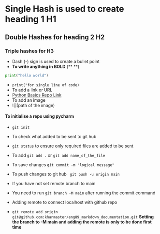 # Single Hash is used to create heading 1 H1
## Double Hashes for heading 2 H2
### Triple hashes for H3

- Dash (-) sign is used to create a bullet point
- **To write anything in BOLD**  (** **)
```python
print("hello world")
```
- `print("for single line of code)`
- To add a link or URL
- [Python Basics Repo Link](https://github.com/khanmaster/engi_89_python_basics)
- To add an image
- ![](path of the image)

#### To initialise a repo using pycharm
- `git init`
- To check what added to be sent to git hub
- `git status` to ensure only required files are added to be sent
- To add `git add .` or `git add name_of_the_file`
- To save changes `git commit -m "logical message"`
- To push changes to git hub ` git push -u origin main`

- If you have not set remote branch to main
- You need to run `git branch -M main` after running the commit command
- Adding remote to connect localhost with github repo
- `git remote add origin git@github.com:khanmaster/eng89_markdown_documentation.git`
**Setting the branch to -M main and adding the remote is only to be done first time**
  